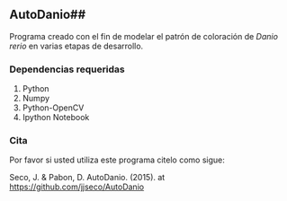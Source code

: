 ## AutoDanio##

Programa creado con el fin de modelar el patrón de coloración de _Danio_ _rerio_ en varias etapas de desarrollo.

### Dependencias requeridas ###

1. Python
2. Numpy
3. Python-OpenCV
5. Ipython Notebook


### Cita  ###
Por favor si usted utiliza este programa citelo como sigue:

Seco, J. & Pabon, D. AutoDanio. (2015). at <https://github.com/jjseco/AutoDanio>


